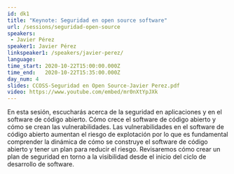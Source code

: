 ```yaml
---
id: dk1
title: "Keynote: Seguridad en open source software"
url: /sessions/seguridad-open-source
speakers:
 - Javier Pérez
speaker1: Javier Pérez
linkspeaker1: /speakers/javier-perez/
language:
time_start: 2020-10-22T15:00:00.000Z
time_end:   2020-10-22T15:35:00.000Z
day_num: 4
slides: CCOSS-Seguridad en Open Source-Javier Perez.pdf
video: https://www.youtube.com/embed/mr0nXtYpJXk 
---
```


En esta sesión, escucharás acerca de la seguridad en aplicaciones y en el software de código abierto. Cómo crece el software de código abierto y cómo se crean las vulnerabilidades. Las vulnerabilidades en el software de código abierto aumentan el riesgo de explotación por lo que es fundamental comprender la dinámica de cómo se construye el software de código abierto y tener un plan para reducir el riesgo. Revisaremos cómo crear un plan de seguridad en torno a la visibilidad desde el inicio del ciclo de desarrollo de software.
